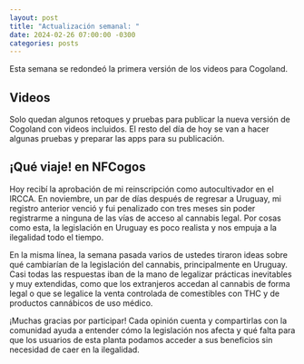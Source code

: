 ```yaml
---
layout: post
title: "Actualización semanal: "
date: 2024-02-26 07:00:00 -0300
categories: posts
---
```


Esta semana se redondeó la primera versión de los videos para Cogoland.

## Videos

Solo quedan algunos retoques y pruebas para publicar la nueva versión de Cogoland con videos incluidos. El resto del día de hoy se van a hacer algunas pruebas y preparar las apps para su publicación.

## ¡Qué viaje! en NFCogos

Hoy recibí la aprobación de mi reinscripción como autocultivador en el IRCCA. En noviembre, un par de días después de regresar a Uruguay, mi registro anterior venció y fui penalizado con tres meses sin poder registrarme a ninguna de las vías de acceso al cannabis legal. Por cosas como esta, la legislación en Uruguay es poco realista y nos empuja a la ilegalidad todo el tiempo.

En la misma línea, la semana pasada varios de ustedes tiraron ideas sobre qué cambiarían de la legislación del cannabis, principalmente en Uruguay. Casi todas las respuestas iban de la mano de legalizar prácticas inevitables y muy extendidas, como que los extranjeros accedan al cannabis de forma legal o que se legalice la venta controlada de comestibles con THC y de productos cannábicos de uso médico.

¡Muchas gracias por participar! Cada opinión cuenta y compartirlas con la comunidad ayuda a entender cómo la legislación nos afecta y qué falta para que los usuarios de esta planta podamos acceder a sus beneficios sin necesidad de caer en la ilegalidad.
